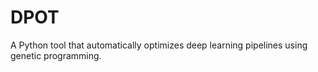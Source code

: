 # DPOT

A Python tool that automatically optimizes deep learning pipelines using genetic programming.
